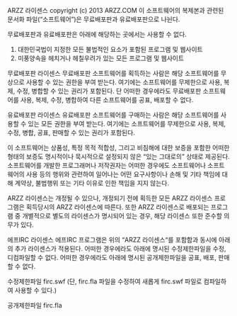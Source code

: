 ARZZ 라이센스
copyright (c) 2013 ARZZ.COM
이 소프트웨어의 복제본과 관련된 문서화 파일(“소프트웨어”)은 무료배포판과 유료배포판으로 나뉜다.

무료배포판과 유료배포판은 아래에 해당하는 곳에서는 사용할 수 없다.
1. 대한민국법이 지정한 모든 불법적인 요소가 포함된 프로그램 및 웹사이트
2. 미풍양속을 헤치거나 헤칠우려가 있는 모든 프로그램 및 웹사이트

무료배포판 라이센스
무료배포판 소프트웨어를 획득하는 사람은 해당 소프트웨어를 무상으로 사용할 수 있는 권한을 부여 받는다.
여기에는 소프트웨어를 무제한으로 사용, 복제, 수정, 병합할 수 있는 권리가 포함된다.
단 어떠한 경우에라도 무료배포판 소프트웨어를 사용, 복제, 수정, 병합하여 다른 소프트웨어를 공표, 배포할 수 없다.

유료배포판 라이센스
유료배포판 소프트웨어를 구매하는 사람은 해당 소프트웨어를 사용할 수 있는 모든 권한을 부여 받는다.
여기에는 소프트웨어를 무제한으로 사용, 복제, 수정, 병합, 공표, 판매할 수 있는 권리가 포함된다.

이 소프트웨어는 상품성, 특정 목적 적합성, 그리고 비침해에 대한 보증을 포함한 어떠한 형태의 보증도 명시적이나 묵시적으로 설정되지 않은 “있는 그대로의” 상태로 제공된다.
소프트웨어를 개발한 프로그래머나 저작권자는 어떠한 경우에도 소프트웨어나 소프트웨어의 사용 등의 행위와 관련하여 일어나는 어떤 요구사항이나 손해 및 기타 책임에 대해 계약상, 불법행위 또는 기타 이유로 인한 책임을 지지 않는다.

ARZZ 라이센스는 개정될 수 있으나, 개정되기 전에 획득한 모든 ARZZ 라이센스 프로그램은 획득당시의 ARZZ 라이센스에 따른다.
또한 ARZZ 라이센스로 배포되는 프로그램 중 개별적으로 별도의 라이센스가 명시되어 있는 경우, 해당 라이센스 또한 준수할 의무가 있다.

에프IRC 라이센스
에프IRC 프로그램은 위의 “ARZZ 라이센스“를 포함함과 동시에 아래의 추가 라이센스가 적용된다.
어떠한 경우에라도 아래에 명시된 수정제한파일을 수정, 디컴파일할 수 없다.
어떠한 경우에라도 아래에 명시된 공개제한파일을 공표, 배포, 판매할 수 없다.

수정제한파일
firc.swf (단, firc.fla 파일을 수정하여 새롭게 firc.swf 파일로 컴파일하여 사용할 수 있다.)

공개제한파일
firc.fla
